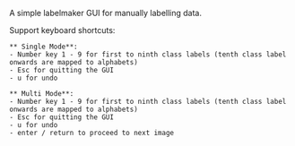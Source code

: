 A simple labelmaker GUI for manually labelling data.

Support keyboard shortcuts:

    ** Single Mode**:
    - Number key 1 - 9 for first to ninth class labels (tenth class label onwards are mapped to alphabets)
    - Esc for quitting the GUI
    - u for undo

    ** Multi Mode**:
    - Number key 1 - 9 for first to ninth class labels (tenth class label onwards are mapped to alphabets)
    - Esc for quitting the GUI
    - u for undo
    - enter / return to proceed to next image


